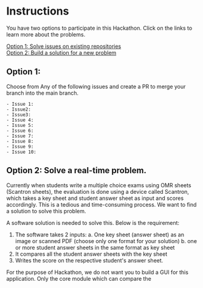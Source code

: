 # Instructions

You have two options to participate in this Hackathon. Click on the links to learn more about the problems.

[Option 1: Solve issues on existing repositories]()  
[Option 2: Build a solution for a new problem]()

## Option 1:

Choose from Any of the following issues and create a PR to merge your branch into the main branch.

    - Issue 1: 
    - Issue2: 
    - Issue3:
    - Issue 4:
    - Issue 5:
    - Issue 6:
    - Issue 7:
    - Issue 8:
    - Issue 9:
    - Issue 10:

## Option 2: Solve a real-time problem.

Currently when students write a multiple choice exams using OMR sheets (Scantron sheets), the evaluation is done using a device called Scantron, which takes a key sheet and student answer sheet as input and scores accordingly. This is a tedious and time-consuming process. We want to find a solution to solve this problem.

A software solution is needed to solve this. Below is the requirement:
1. The software takes 2 inputs:
    a. One key sheet (answer sheet) as an image or scanned PDF (choose only one format for your solution)
    b. one or more student answer sheets in the same format as key sheet
2. It compares all the student answer sheets with the key sheet
3. Writes the score on the respective student's answer sheet. 

For the purpose of Hackathon, we do not want you to build a GUI for this application. Only the core module which can compare the
